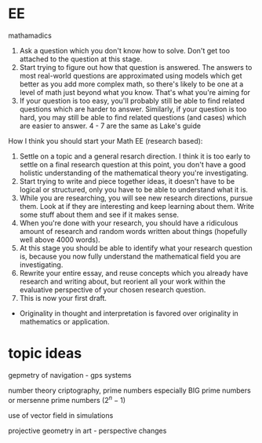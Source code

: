 # EE

mathamadics

1. Ask a question which you don't know how to solve. Don't get too attached to the question at this stage.
2. Start trying to figure out how that question is answered. The answers to most real-world questions are approximated using models which get better as you add more complex math, so there's likely to be one at a level of math just beyond what you know. That's what you're aiming for
3. If your question is too easy, you'll probably still be able to find related questions which are harder to answer. Similarly, if your question is too hard, you may still be able to find related questions (and cases) which are easier to answer.
4 - 7 are the same as Lake's guide

How I think you should start your Math EE (research based):

1. Settle on a topic and a general resarch direction. I think it is too early to settle on a final research question at this point, you don't have a good holistic understanding of the mathematical theory you're investigating.
2. Start trying to write and piece together ideas, it doesn't have to be logical or structured, only you have to be able to understand what it is.
3. While you are researching, you will see new research directions, pursue them. Look at if they are interesting and keep learning about them. Write some stuff about them and see if it makes sense.
4. When you're done with your research, you should have a ridiculous amount of research and random words written about things (hopefully well above 4000 words).
5. At this stage you should be able to identify what your research question is, because you now fully understand the mathematical field you are investigating.
6. Rewrite your entire essay, and reuse concepts which you already have research and writing about, but reorient all your work within the evaluative perspective of your chosen research question.
7. This is now your first draft.
- Originality in thought and interpretation is favored over originality in mathematics or application.

# topic ideas

gepmetry of navigation - gps systems

number theory criptography, prime numbers especially BIG prime numbers or mersenne prime numbers ($2^n-1$)

use of vector field in simulations

projective geometry in art - perspective changes 